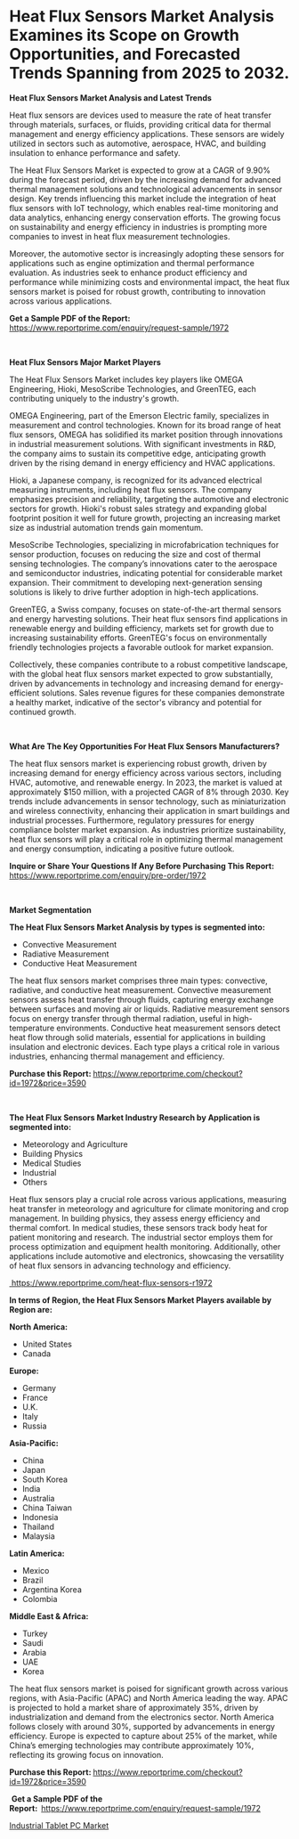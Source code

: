 <p><h1>Heat Flux Sensors Market Analysis Examines its Scope on Growth Opportunities, and Forecasted Trends Spanning from 2025 to 2032.</h1></p><p><strong>Heat Flux Sensors Market Analysis and Latest Trends</strong></p>
<p><p>Heat flux sensors are devices used to measure the rate of heat transfer through materials, surfaces, or fluids, providing critical data for thermal management and energy efficiency applications. These sensors are widely utilized in sectors such as automotive, aerospace, HVAC, and building insulation to enhance performance and safety. </p><p>The Heat Flux Sensors Market is expected to grow at a CAGR of 9.90% during the forecast period, driven by the increasing demand for advanced thermal management solutions and technological advancements in sensor design. Key trends influencing this market include the integration of heat flux sensors with IoT technology, which enables real-time monitoring and data analytics, enhancing energy conservation efforts. The growing focus on sustainability and energy efficiency in industries is prompting more companies to invest in heat flux measurement technologies.</p><p>Moreover, the automotive sector is increasingly adopting these sensors for applications such as engine optimization and thermal performance evaluation. As industries seek to enhance product efficiency and performance while minimizing costs and environmental impact, the heat flux sensors market is poised for robust growth, contributing to innovation across various applications.</p></p>
<p><strong>Get a Sample PDF of the Report:&nbsp;</strong> <a href="https://www.reportprime.com/enquiry/request-sample/1972?utm_campaign=2268&utm_medium=2&utm_source=Github&utm_content=ia&utm_term=18032025&utm_id=heat-flux-sensors">https://www.reportprime.com/enquiry/request-sample/1972</a></p>
<p>&nbsp;</p>
<p><strong>Heat Flux Sensors Major Market Players</strong></p>
<p><p>The Heat Flux Sensors Market includes key players like OMEGA Engineering, Hioki, MesoScribe Technologies, and GreenTEG, each contributing uniquely to the industry's growth.</p><p>OMEGA Engineering, part of the Emerson Electric family, specializes in measurement and control technologies. Known for its broad range of heat flux sensors, OMEGA has solidified its market position through innovations in industrial measurement solutions. With significant investments in R&D, the company aims to sustain its competitive edge, anticipating growth driven by the rising demand in energy efficiency and HVAC applications.</p><p>Hioki, a Japanese company, is recognized for its advanced electrical measuring instruments, including heat flux sensors. The company emphasizes precision and reliability, targeting the automotive and electronic sectors for growth. Hioki's robust sales strategy and expanding global footprint position it well for future growth, projecting an increasing market size as industrial automation trends gain momentum.</p><p>MesoScribe Technologies, specializing in microfabrication techniques for sensor production, focuses on reducing the size and cost of thermal sensing technologies. The company’s innovations cater to the aerospace and semiconductor industries, indicating potential for considerable market expansion. Their commitment to developing next-generation sensing solutions is likely to drive further adoption in high-tech applications.</p><p>GreenTEG, a Swiss company, focuses on state-of-the-art thermal sensors and energy harvesting solutions. Their heat flux sensors find applications in renewable energy and building efficiency, markets set for growth due to increasing sustainability efforts. GreenTEG's focus on environmentally friendly technologies projects a favorable outlook for market expansion.</p><p>Collectively, these companies contribute to a robust competitive landscape, with the global heat flux sensors market expected to grow substantially, driven by advancements in technology and increasing demand for energy-efficient solutions. Sales revenue figures for these companies demonstrate a healthy market, indicative of the sector's vibrancy and potential for continued growth.</p></p>
<p>&nbsp;</p>
<p><strong>What Are The Key Opportunities For Heat Flux Sensors Manufacturers?</strong></p>
<p><p>The heat flux sensors market is experiencing robust growth, driven by increasing demand for energy efficiency across various sectors, including HVAC, automotive, and renewable energy. In 2023, the market is valued at approximately $150 million, with a projected CAGR of 8% through 2030. Key trends include advancements in sensor technology, such as miniaturization and wireless connectivity, enhancing their application in smart buildings and industrial processes. Furthermore, regulatory pressures for energy compliance bolster market expansion. As industries prioritize sustainability, heat flux sensors will play a critical role in optimizing thermal management and energy consumption, indicating a positive future outlook.</p></p>
<p><strong>Inquire or Share Your Questions If Any Before Purchasing This Report:</strong> <a href="https://www.reportprime.com/enquiry/pre-order/1972?utm_campaign=2268&utm_medium=2&utm_source=Github&utm_content=ia&utm_term=18032025&utm_id=heat-flux-sensors">https://www.reportprime.com/enquiry/pre-order/1972</a></p>
<p>&nbsp;</p>
<p><strong>Market Segmentation</strong></p>
<p><strong>The Heat Flux Sensors Market Analysis by types is segmented into:</strong></p>
<p><ul><li>Convective Measurement</li><li>Radiative Measurement</li><li>Conductive Heat Measurement</li></ul></p>
<p><p>The heat flux sensors market comprises three main types: convective, radiative, and conductive heat measurement. Convective measurement sensors assess heat transfer through fluids, capturing energy exchange between surfaces and moving air or liquids. Radiative measurement sensors focus on energy transfer through thermal radiation, useful in high-temperature environments. Conductive heat measurement sensors detect heat flow through solid materials, essential for applications in building insulation and electronic devices. Each type plays a critical role in various industries, enhancing thermal management and efficiency.</p></p>
<p><strong>Purchase this Report:&nbsp;</strong><a href="https://www.reportprime.com/checkout?id=1972&price=3590&utm_campaign=2268&utm_medium=2&utm_source=Github&utm_content=ia&utm_term=18032025&utm_id=heat-flux-sensors">https://www.reportprime.com/checkout?id=1972&price=3590</a></p>
<p>&nbsp;</p>
<p><strong>The Heat Flux Sensors Market Industry Research by Application is segmented into:</strong></p>
<p><ul><li>Meteorology and Agriculture</li><li>Building Physics</li><li>Medical Studies</li><li>Industrial</li><li>Others</li></ul></p>
<p><p>Heat flux sensors play a crucial role across various applications, measuring heat transfer in meteorology and agriculture for climate monitoring and crop management. In building physics, they assess energy efficiency and thermal comfort. In medical studies, these sensors track body heat for patient monitoring and research. The industrial sector employs them for process optimization and equipment health monitoring. Additionally, other applications include automotive and electronics, showcasing the versatility of heat flux sensors in advancing technology and efficiency.</p></p>
<p><a href="https://www.reportprime.com/heat-flux-sensors-r1972?utm_campaign=2268&utm_medium=2&utm_source=Github&utm_content=ia&utm_term=18032025&utm_id=heat-flux-sensors">&nbsp;https://www.reportprime.com/heat-flux-sensors-r1972</a></p>
<p><strong>In terms of Region, the Heat Flux Sensors Market Players available by Region are:</strong></p>
<p>
    <p> <strong> North America: </strong>
        <ul>
            <li>United States</li>
            <li>Canada</li>
        </ul>
        </p> 
    <p> <strong> Europe: </strong>
        <ul>
            <li>Germany</li>
            <li>France</li>
            <li>U.K.</li>
            <li>Italy</li>
            <li>Russia</li>
        </ul>
        </p> 
    <p> <strong> Asia-Pacific: </strong>
        <ul>
            <li>China</li>
            <li>Japan</li>
            <li>South Korea</li>
            <li>India</li>
            <li>Australia</li>
            <li>China Taiwan</li>
            <li>Indonesia</li>
            <li>Thailand</li>
            <li>Malaysia</li>
        </ul>
        </p> 
    <p> <strong> Latin America: </strong>
        <ul>
            <li>Mexico</li>
            <li>Brazil</li>
            <li>Argentina Korea</li>
            <li>Colombia</li>
        </ul>
        </p> 
    <p> <strong> Middle East & Africa: </strong>
        <ul>
            <li>Turkey</li>
            <li>Saudi</li>
            <li>Arabia</li>
            <li>UAE</li>
            <li>Korea</li>
        </ul>
    </p>
    </p>
<p><p>The heat flux sensors market is poised for significant growth across various regions, with Asia-Pacific (APAC) and North America leading the way. APAC is projected to hold a market share of approximately 35%, driven by industrialization and demand from the electronics sector. North America follows closely with around 30%, supported by advancements in energy efficiency. Europe is expected to capture about 25% of the market, while China’s emerging technologies may contribute approximately 10%, reflecting its growing focus on innovation.</p></p>
<p><strong>Purchase this Report: </strong><a href="https://www.reportprime.com/checkout?id=1972&price=3590&utm_campaign=2268&utm_medium=2&utm_source=Github&utm_content=ia&utm_term=18032025&utm_id=heat-flux-sensors">https://www.reportprime.com/checkout?id=1972&price=3590</a></p>
<p>&nbsp;<strong>Get a Sample PDF of the Report:&nbsp;&nbsp;</strong><a href="https://www.reportprime.com/enquiry/request-sample/1972?utm_campaign=2268&utm_medium=2&utm_source=Github&utm_content=ia&utm_term=18032025&utm_id=heat-flux-sensors">https://www.reportprime.com/enquiry/request-sample/1972</a></p>
<p><strong></strong></p>
<p><p><a href="https://github.com/careymartta6/Market-Research-Report-List-1/blob/main/industrial-tablet-pc-market.md?utm_campaign=2268&utm_medium=2&utm_source=Github&utm_content=ia&utm_term=18032025&utm_id=heat-flux-sensors">Industrial Tablet PC Market</a></p></p>